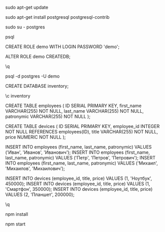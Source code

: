sudo apt-get update

sudo apt-get install postgresql postgresql-contrib

sudo su - postgres

psql

CREATE ROLE demo WITH LOGIN PASSWORD 'demo';

ALTER ROLE demo CREATEDB;

\q

psql -d postgres -U demo

CREATE DATABASE inventory;

\c inventory

CREATE TABLE employees (
    ID SERIAL PRIMARY KEY,
    first_name VARCHAR(255) NOT NULL,
    last_name VARCHAR(255) NOT NULL,
    patronymic VARCHAR(255) NOT NULL
);

CREATE TABLE devices (
    ID SERIAL PRIMARY KEY,
    employee_id INTEGER NOT NULL REFERENCES employees(ID),
    title VARCHAR(255) NOT NULL,
    price NUMERIC NOT NULL
);

INSERT INTO employees (first_name, last_name, patronymic) VALUES ('Иван', 'Иванов', 'Иванович');
INSERT INTO employees (first_name, last_name, patronymic) VALUES ('Петр', 'Петров', 'Петрович');
INSERT INTO employees (first_name, last_name, patronymic) VALUES ('Михаил', 'Михаилов', 'Михаилович');

INSERT INTO devices (employee_id, title, price) VALUES (1, 'Ноутбук', 450000);
INSERT INTO devices (employee_id, title, price) VALUES (1, 'Смартфон', 350000);
INSERT INTO devices (employee_id, title, price) VALUES (2, 'Планшет', 200000);

\q

npm install

npm start
